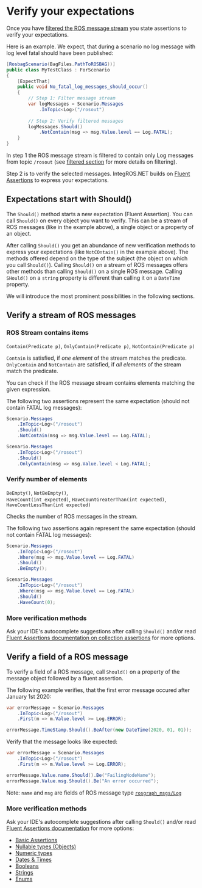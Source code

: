 # Verify your expectations

Once you have [filtered the ROS message stream](filter.md) you state assertions to verify your expectations.

Here is an example.
We expect, that during a scenario no log message with log level fatal should have been published: 
````c#
[RosbagScenario(BagFiles.PathToROSBAG))]
public class MyTestClass : ForScenario
{
    [ExpectThat]
    public void No_fatal_log_messages_should_occur()
    {
        // Step 1: Filter message stream
        var logMessages = Scenario.Messages
            .InTopic<Log>("/rosout")
        
        // Step 2: Verify filtered messages
        logMessages.Should()
            .NotContain(msg => msg.Value.level == Log.FATAL);
    }
}
````

In step 1 the ROS message stream is filtered to contain only Log messages from topic `/rosout` (see [filtered section](filter.md) for more details on filtering).

Step 2 is to verify the selected messages.
IntegROS.NET builds on [Fluent Assertions](https://fluentassertions.com/introduction) to express your expectations.

## Expectations start with Should()

The `Should()` method starts a new expectation (Fluent Assertion).
You can call `Should()` on every object you want to verify.
This can be a stream of ROS messages (like in the example above), a single object or a property of an object.

After calling `Should()` you get an abundance of new verification methods to express your expectations (like `NotCOntain()` in the example above). 
The methods offered depend on the type of the subject (the object on which you call `Should()`).
Calling `Should()` on a stream of ROS messages offers other methods than calling `Should()` on a single ROS message.
Calling `SHould()` on a `string` property is different than calling it on a `DateTime` property.

We will introduce the most prominent possibilities in the following sections.


## Verify a stream of ROS messages

### ROS Stream contains items

`Contain(Predicate p)`, `OnlyContain(Predicate p)`, `NotContain(Predicate p)`

`Contain` is satisfied, if *one element* of the stream matches the predicate. \
`OnlyContain` and `NotContain` are satisfied, if *all elements* of the stream match the predicate.

You can check if the ROS message stream contains elements matching the given expression.

The following two assertions represent the same expectation (should not contain FATAL log messages):

```c#
Scenario.Messages
    .InTopic<Log>("/rosout")
    .Should()
    .NotContain(msg => msg.Value.level == Log.FATAL);
```

```c#
Scenario.Messages
    .InTopic<Log>("/rosout")
    .Should()
    .OnlyContain(msg => msg.Value.level < Log.FATAL);
```

### Verify number of elements

`BeEmpty()`, `NotBeEmpty()`, \
`HaveCount(int expected)`, `HaveCountGreaterThan(int expected)`, `HaveCountLessThan(int expected)`

Checks the number of ROS messages in the stream.

The following two assertions again represent the same expectation (should not contain FATAL log messages):
```c#
Scenario.Messages
    .InTopic<Log>("/rosout")
    .Where(msg => msg.Value.level == Log.FATAL)
    .Should()
    .BeEmpty();
```

```c#
Scenario.Messages
    .InTopic<Log>("/rosout")
    .Where(msg => msg.Value.level == Log.FATAL)
    .Should()
    .HaveCount(0);
```


### More verification methods

Ask your IDE's autocomplete suggestions after calling `Should()` and/or read [Fluent Assertions documentation on collection assertions](https://fluentassertions.com/collections/) for more options.



## Verify a field of a ROS message

To verify a field of a ROS message, call `Should()` on a property of the message object followed by a fluent assertion.

The following example verifies, that the first error message occured after January 1st 2020:
```c#
var errorMessage = Scenario.Messages
    .InTopic<Log>("/rosout")
    .First(m => m.Value.level >= Log.ERROR);

errorMessage.TimeStamp.Should().BeAfter(new DateTime(2020, 01, 01));
```

Verify that the message looks like expected:
```c#
var errorMessage = Scenario.Messages
    .InTopic<Log>("/rosout")
    .First(m => m.Value.level >= Log.ERROR);

errorMessage.Value.name.Should().Be("FailingNodeName");
errorMessage.Value.msg.Should().Be("An error occurred");
```
Note: `name` and `msg` are fields of ROS message type [`rosgraph_msgs/Log`](http://docs.ros.org/en/api/rosgraph_msgs/html/msg/Log.html)


### More verification methods

Ask your IDE's autocomplete suggestions after calling `Should()` and/or read [Fluent Assertions documentation](https://fluentassertions.com/introduction) for more options:
- [Basic Assertions](https://fluentassertions.com/basicassertions/)
- [Nullable types (Objects)](https://fluentassertions.com/nullabletypes/)
- [Numeric types](https://fluentassertions.com/numerictypes/)
- [Dates & Times](https://fluentassertions.com/datetimespans/)
- [Booleans](https://fluentassertions.com/booleans/)
- [Strings](https://fluentassertions.com/strings/)
- [Enums](https://fluentassertions.com/enums/)